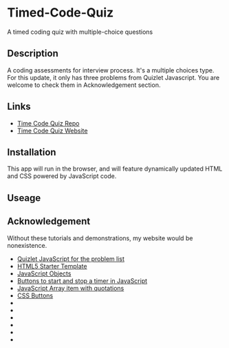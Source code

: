 # Timed-Code-Quiz
A timed coding quiz with multiple-choice questions

## Description
A coding assessments for interview process. It's a multiple choices type. For this update, it only has three problems from Quizlet Javascript. You are welcome to check them in Acknowledgement section. 

## Links
* [Time Code Quiz Repo](https://github.com/JeanSuw/timed-code-quiz)
* [Time Code Quiz Website]()

## Installation
This app will run in the browser, and will feature dynamically updated HTML and CSS powered by JavaScript code.

## Useage



## Acknowledgement
Without these tutorials and demonstrations, my website would be nonexistence.

* [Quizlet JavaScript for the problem list](https://quizlet.com/117039332/javascript-quiz-flash-cards/)
* [HTML5 Starter Template](https://gist.github.com/grevory/4613514)
* [JavaScript Objects](https://www.w3schools.com/js/js_objects.asp)
* [Buttons to start and stop a timer in JavaScript](https://code.mu/en/javascript/book/prime/timers/stop-button/)
* [JavaScript Array item with quotations](https://discuss.codecademy.com/t/array-item-with-quotations/262640/2)
* [CSS Buttons](https://www.w3schools.com/css/css3_buttons.asp)
* []()
* []()
* []()
* []()
* []()
* []()
